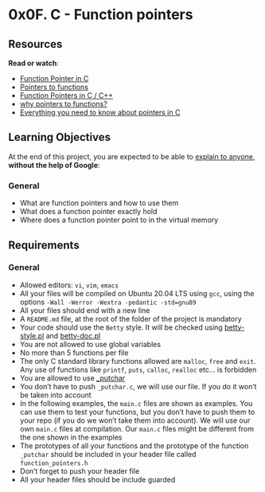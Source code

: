 
# 0x0F. C - Function pointers
## Resources

**Read or watch**:

-   [Function Pointer in C](https://intranet.hbtn.io/rltoken/LvjzIoEU3gQ_D5QCwoGtxA "Function Pointer in C")
-   [Pointers to functions](https://intranet.hbtn.io/rltoken/3y_80bkcxiZ5Pc5Zk6NCvQ "Pointers to functions")
-   [Function Pointers in C / C++](https://intranet.hbtn.io/rltoken/i-zereq8foaoJZfG383Rvg "Function Pointers in C / C++")
-   [why pointers to functions?](https://intranet.hbtn.io/rltoken/jbk8p-_m0dJq2KC7tHrJbg "why pointers to functions?")
-   [Everything you need to know about pointers in C](https://intranet.hbtn.io/rltoken/HuMpTjvVc_PxonkOuzQEbg "Everything you need to know about pointers in C")

## Learning Objectives

At the end of this project, you are expected to be able to  [explain to anyone](https://intranet.hbtn.io/rltoken/_YIO2e-atMICPHZqBvulIA "explain to anyone"),  **without the help of Google**:

### General

-   What are function pointers and how to use them
-   What does a function pointer exactly hold
-   Where does a function pointer point to in the virtual memory

## Requirements

### General

-   Allowed editors:  `vi`,  `vim`,  `emacs`
-   All your files will be compiled on Ubuntu 20.04 LTS using  `gcc`, using the options  `-Wall -Werror -Wextra -pedantic -std=gnu89`
-   All your files should end with a new line
-   A  `README.md`  file, at the root of the folder of the project is mandatory
-   Your code should use the  `Betty`  style. It will be checked using  [betty-style.pl](https://github.com/holbertonschool/Betty/blob/master/betty-style.pl "betty-style.pl")  and  [betty-doc.pl](https://github.com/holbertonschool/Betty/blob/master/betty-doc.pl "betty-doc.pl")
-   You are not allowed to use global variables
-   No more than 5 functions per file
-   The only C standard library functions allowed are  `malloc`,  `free`  and  `exit`. Any use of functions like  `printf`,  `puts`,  `calloc`,  `realloc`  etc… is forbidden
-   You are allowed to use  [_putchar](https://github.com/holbertonschool/_putchar.c/blob/master/_putchar.c "_putchar")
-   You don’t have to push  `_putchar.c`, we will use our file. If you do it won’t be taken into account
-   In the following examples, the  `main.c`  files are shown as examples. You can use them to test your functions, but you don’t have to push them to your repo (if you do we won’t take them into account). We will use our own  `main.c`  files at compilation. Our  `main.c`  files might be different from the one shown in the examples
-   The prototypes of all your functions and the prototype of the function  `_putchar`  should be included in your header file called  `function_pointers.h`
-   Don’t forget to push your header file
-   All your header files should be include guarded
